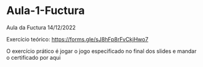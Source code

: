 # Aula-1-Fuctura
 Aula da Fuctura 14/12/2022

Exercício teórico: https://forms.gle/sJ8hFp8rFvCkjHwo7

O exercício prático é jogar o jogo  especificado no final dos slides e mandar o certificado por aqui
